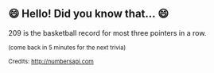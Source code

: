 ## 😄 Hello! Did you know that... 😄
209 is the basketball record for most three pointers in a row.

<sup>(come back in 5 minutes for the next trivia)</sup>


<sup>Credits: http://numbersapi.com</sup>
